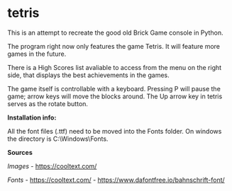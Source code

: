 # tetris

This is an attempt to recreate the good old Brick Game console in Python.

The program right now only features the game Tetris. It will feature more games in the future.

There is a High Scores list avaliable to access from the menu on the right side, that displays the best achievements in the games.

The game itself is controllable with a keyboard. Pressing P will pause the game; arrow keys will move the blocks around. The Up arrow key in tetris serves as the rotate button.

**Installation info:**

All the font files (.ttf) need to be moved into the Fonts folder. On windows the directory is C:\Windows\Fonts.

**Sources**

_Images_ - https://cooltext.com/

_Fonts_ - https://cooltext.com/
        - https://www.dafontfree.io/bahnschrift-font/
